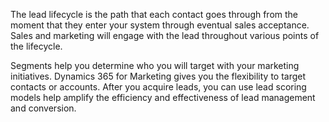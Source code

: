 
The lead lifecycle is the path that each contact goes through from the moment that they enter your system through eventual sales acceptance. Sales and marketing will engage with the lead throughout various points of the lifecycle.

Segments help you determine who you will target with your marketing initiatives. Dynamics 365 for Marketing gives you the flexibility to target contacts or accounts. After you acquire leads, you can use lead scoring models help amplify the efficiency and effectiveness of lead management and conversion.
